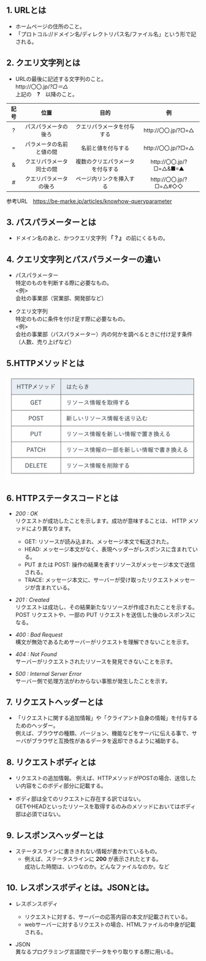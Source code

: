 ## 1. URLとは
- ホームページの住所のこと。
- 「プロトコル://ドメイン名/ディレクトリパス名/ファイル名」という形で記される。

## 2. クエリ文字列とは  
- URLの最後に記述する文字列のこと。  
  http://<foo>〇〇.jp/_?▢＝△_  
上記の　__?__　以降のこと。

| 記号 |      位置      |        目的        |             例              |
|:--:|:------------:|:----------------:|:--------------------------:|
| ?  |  パスパラメータの後ろ  |  クエリパラメータを付与する   |   http://<foo>〇〇.jp/?▢=△   |
| =  | パラメータの名前と値の間 |    名前と値を付与する     |   http://<foo>〇〇.jp/?▢=△   |
| &  | クエリパラメータ同士の間 | 複数のクリエパラメータを付与する | http://<foo>〇〇.jp/?▢=△&■=▲ |
| #  | クエリパラメータの後ろ  |   ページ内リンクを挿入する   | http://<foo>〇〇.jp/?▢=△#◇◇  |

参考URL　https://be-marke.jp/articles/knowhow-queryparameter

## 3. パスパラメーターとは  
- ドメイン名のあと、かつクエリ文字列 __「？』__ の前にくるもの。  

## 4. クエリ文字列とパスパラメーターの違い  
- パスパラメーター  
特定のものを判断する際に必要なもの。  
<例>　  
会社の事業部（営業部、開発部など）


- クエリ文字列  
特定のものに条件を付け足す際に必要なもの。  
<例>  
会社の事業部（パスパラメーター）内の何かを調べるときに付け足す条件（人数、売り上げなど）
  
## 5.HTTPメソッドとは
![スクリーンショット 2023-08-11 11.21.52.png](%E3%82%B9%E3%82%AF%E3%83%AA%E3%83%BC%E3%83%B3%E3%82%B7%E3%83%A7%E3%83%83%E3%83%88%202023-08-11%2011.21.52.png)
  
  
## 6. HTTPステータスコードとは
- _200 : OK_  
リクエストが成功したことを示します。成功が意味することは、 HTTP メソッドにより異なります。
  - GET: リソースが読み込まれ、メッセージ本文で転送された。
  - HEAD: メッセージ本文がなく、表現ヘッダーがレスポンスに含まれている。
  -  PUT または POST: 操作の結果を表すリソースがメッセージ本文で送信される。
  - TRACE: メッセージ本文に、サーバーが受け取ったリクエストメッセージが含まれている。
  

- _201 : Created_  
  リクエストは成功し、その結果新たなリソースが作成されたことを示する。  
POST リクエストや、一部の PUT リクエストを送信した後のレスポンスになる。  
  

- _400 : Bad Request_  
  構文が無効であるためサーバーがリクエストを理解できないことを示す。  
  
  
- _404 : Not Found_  
  サーバーがリクエストされたリソースを発見できないことを示す。  
  
  
- _500 : Internal Server Error_  
  サーバー側で処理方法がわからない事態が発生したことを示す。  


## 7. リクエストヘッダーとは
- 「リクエストに関する追加情報」や「クライアント自身の情報」を付与するためのヘッダー。  
例えば、ブラウザの種類、バージョン、機能などをサーバに伝える事で、サーバがブラウザと互換性があるデータを返却できるように補助する。  
  
  
## 8. リクエストボディとは  
- リクエストの追加情報。
例えば、HTTPメソッドがPOSTの場合、送信したい内容をこのボディ部分に記載する。  


- ボディ部は全てのリクエストに存在する訳ではない。  
GETやHEADといったリソースを取得するのみのメソッドにおいてはボディ部は必須ではない。  
  
  
## 9. レスポンスヘッダーとは  
-  ステータスラインに書ききれない情報が書かれているもの。
    - 例えば、ステータスラインに __200__ が表示されたとする。  
成功した時間は、いつなのか。どんなファイルなのか。など
  
  
## 10. レスポンスボディとは。JSONとは。  
-  レスポンスボディ  
   - リクエストに対する、サーバーの応答内容の本文が記載されている。
   - webサーバーに対するリクエストの場合、HTMLファイルの中身が記載される。
  

- JSON  
異なるプログラミング言語間でデータをやり取りする際に用いる。
